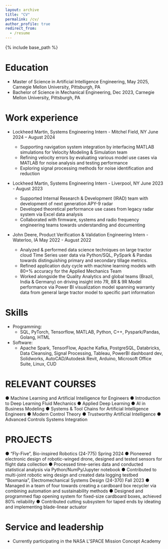 ```yaml
---
layout: archive
title: "CV"
permalink: /cv/
author_profile: true
redirect_from:
  - /resume
---
```


{% include base_path %}

Education
======
* Master of Science in Artificial Intelligence Engineering, May 2025, Carnegie Mellon University, Pittsburgh, PA
* Bachelor of Science in Mechanical Engineering, Dec 2023, Carnegie Mellon University, Pittsburgh, PA

Work experience
======
* Lockheed Martin, Systems Engineering Intern - Mitchel Field, NY June 2024 – August 2024
  * Supporting navigation system integration by interfacing MATLAB simulations for Velocity Modeling & Simulation team
  * Refining velocity errors by evaluating various model use cases via MATLAB for noise analysis and testing performance
  * Exploring signal processing methods for noise identification and reduction

* Lockheed Martin, Systems Engineering Intern - Liverpool, NY June 2023 - August 2023
  * Supported Internal Research & Development (IRAD) team with development of next generation APY-9 radar
  * Developed theoretical performance use cases from legacy radar system via Excel data analysis
  * Collaborated with firmware, systems and radio frequency engineering teams towards understanding and documenting

* John Deere, Product Verification & Validation Engineering Intern - Waterloo, IA May 2022 - August 2022
  * Analyzed & performed data science techniques on large tractor cloud Time Series user data via Python/SQL, PySpark
& Pandas towards distinguishing primary and secondary tillage metrics.
  * Refined application duty cycle with machine learning models with 80+% accuracy for the Applied Mechanics Team
  * Worked alongside the Quality Analytics and global teams (Brazil, India & Germany) on driving insight into 7R, 8R & 9R
Model performance via Power BI visualization model spanning warranty data from general large tractor model to
specific part information
 
  
Skills
======

* Programming:
  * SQL, PyTorch, Tensorflow, MATLAB, Python, C++, Pyspark/Pandas, Golang, HTML
* Software:
  * Apache Spark, TensorFlow, Apache Kafka, PostgreSQL, Databricks, Data Cleansing, Signal Processing, Tableau,
PowerBI dashboard dev, Solidworks, AutoCAD/Autodesk Revit, Arduino, Microsoft Office Suite, Linux, CUD

RELEVANT COURSES
======
● Machine Learning and Artificial Intelligence for Engineers 
● Introduction to Deep Learning Fluid Mechanics
● Applied Deep Learning
● AI in Business Modeling
● Systems & Tool Chains for Artificial Intelligence Engineers 
● Modern Control Theory 
● Trustworthy Artificial Intelligence 
● Advanced Controls Systems Integration 

PROJECTS
======

● “Fly-Five”, Bio-inspired Robotics (24-775) Spring 2024
● Pioneered electronic design of robotic-winged drone, designed and tested sensors for flight data collection
● Processed time-series data and conducted statistical analysis via Python/NumPy/Jupyter notebook
● Contributed to multi-joint robotic wing design and created data logging testbed
“Boxmania”, Electromechanical Systems Design (24-370) Fall 2023
● Managed in a team of four towards creating a cardboard box recycler via combining automation and sustainability
methods
● Designed and programmed flap opening system for fixed-size cardboard boxes, achieved 80% reliability
● Contributed cutting subsystem for taped ends by ideating and implementing blade-linear actuator


  
Service and leadership
======
* Currently participating in the NASA L'SPACE Mission Concept Academy 
